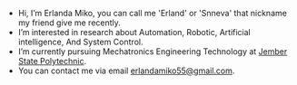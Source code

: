 - Hi, I’m Erlanda Miko, you can call me 'Erland' or 'Snneva' that nickname my friend give me recently.
- I’m interested in research about Automation, Robotic, Artificial intelligence, And System Control.
- I’m currently pursuing Mechatronics Engineering Technology at [Jember State Polytechnic](https://teknik.polije.ac.id/teknologi-rekayasa-mekatronika). 
- You can contact me via email erlandamiko55@gmail.com.

<!---
Snneva/Snneva is a ✨ special ✨ repository because its `README.md` (this file) appears on your GitHub profile.
You can click the Preview link to take a look at your changes.
--->
